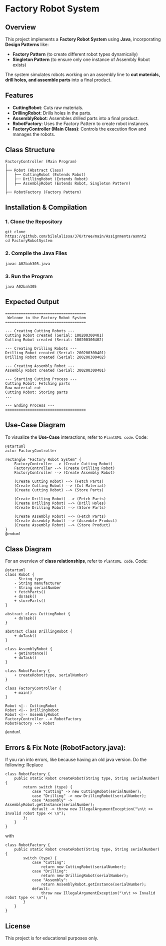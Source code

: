 # Factory Robot System

## Overview
This project implements a **Factory Robot System** using **Java**, incorporating **Design Patterns** like:
- **Factory Pattern** (to create different robot types dynamically)
- **Singleton Pattern** (to ensure only one instance of Assembly Robot exists)

The system simulates robots working on an assembly line to **cut materials, drill holes, and assemble parts** into a final product.

## Features
- **CuttingRobot**: Cuts raw materials.
- **DrillingRobot**: Drills holes in the parts.
- **AssemblyRobot**: Assembles drilled parts into a final product.
- **RobotFactory**: Uses the Factory Pattern to create robot instances.
- **FactoryController (Main Class)**: Controls the execution flow and manages the robots.

## Class Structure
```
FactoryController (Main Program)
│
├── Robot (Abstract Class)
│   ├── CuttingRobot (Extends Robot)
│   ├── DrillingRobot (Extends Robot)
│   ├── AssemblyRobot (Extends Robot, Singleton Pattern)
│
├── RobotFactory (Factory Pattern)
```

## Installation & Compilation
### **1. Clone the Repository**
```
git clone https://github.com/bilalalissa/370/tree/main/Assignments/asmnt2
cd FactoryRobotSystem
```

### **2. Compile the Java Files**
```
javac A02bah305.java
```

### **3. Run the Program**
```
java A02bah305
```

## Expected Output
```
====================================
 Welcome to the Factory Robot System
====================================

--- Creating Cutting Robots ---
Cutting Robot created (Serial: 100200300401)
Cutting Robot created (Serial: 100200300402)

--- Creating Drilling Robots ---
Drilling Robot created (Serial: 200200300401)
Drilling Robot created (Serial: 200200300402)

--- Creating Assembly Robot ---
Assembly Robot created (Serial: 300200300401)

--- Starting Cutting Process ---
Cutting Robot: Fetching parts
Raw material cut
Cutting Robot: Storing parts
...

--- Ending Process ---
====================================
```

## Use-Case Diagram
To visualize the **Use-Case** interactions, refer to `PlantUML code`.
Code:
```
@startuml
actor FactoryController

rectangle "Factory Robot System" {
    FactoryController --> (Create Cutting Robot)
    FactoryController --> (Create Drilling Robot)
    FactoryController --> (Create Assembly Robot)

    (Create Cutting Robot) --> (Fetch Parts)
    (Create Cutting Robot) --> (Cut Material)
    (Create Cutting Robot) --> (Store Parts)

    (Create Drilling Robot) --> (Fetch Parts)
    (Create Drilling Robot) --> (Drill Holes)
    (Create Drilling Robot) --> (Store Parts)

    (Create Assembly Robot) --> (Fetch Parts)
    (Create Assembly Robot) --> (Assemble Product)
    (Create Assembly Robot) --> (Store Product)
}
@enduml
```

## Class Diagram
For an overview of **class relationships**, refer to `PlantUML code`.
Code:
```
@startuml
class Robot {
    - String type
    - String manufacturer
    - String serialNumber
    + fetchParts()
    + doTask()
    + storeParts()
}

abstract class CuttingRobot {
    + doTask()
}

abstract class DrillingRobot {
    + doTask()
}

class AssemblyRobot {
    + getInstance()
    + doTask()
}

class RobotFactory {
    + createRobot(type, serialNumber)
}

class FactoryController {
    + main()
}

Robot <|-- CuttingRobot
Robot <|-- DrillingRobot
Robot <|-- AssemblyRobot
FactoryController --> RobotFactory
RobotFactory --> Robot

@enduml
```

## Errors & Fix Note (RobotFactory.java):
If you ran into errors, like because having an old java version.
Do the following:
Replace
```
class RobotFactory {
    public static Robot createRobot(String type, String serialNumber) {
        return switch (type) {
            case "Cutting" -> new CuttingRobot(serialNumber);
            case "Drilling" -> new DrillingRobot(serialNumber);
            case "Assembly" -> AssemblyRobot.getInstance(serialNumber);
            default -> throw new IllegalArgumentException("\n\t >> Invalid robot type << \n");
        };
    }
}
```
with
```
class RobotFactory {
    public static Robot createRobot(String type, String serialNumber) {
        switch (type) {
            case "Cutting":
                return new CuttingRobot(serialNumber);
            case "Drilling":
                return new DrillingRobot(serialNumber);
            case "Assembly":
                return AssemblyRobot.getInstance(serialNumber);
            default:
                throw new IllegalArgumentException("\n\t >> Invalid robot type << \n");
        }
    }
}
```

## License
This project is for educational purposes only.


